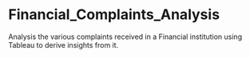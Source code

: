 # Financial_Complaints_Analysis
Analysis the various complaints received in a Financial institution using Tableau to derive insights from it.
